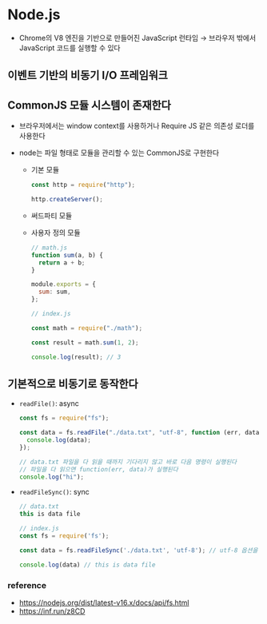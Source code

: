 # Node.js

- Chrome의 V8 엔진을 기반으로 만들어진 JavaScript 런타임 → 브라우저 밖에서 JavaScript 코드를 실행할 수 있다

## 이벤트 기반의 비동기 I/O 프레임워크

## CommonJS 모듈 시스템이 존재한다

- 브라우저에서는 window context를 사용하거나 Require JS 같은 의존성 로더를 사용한다
- node는 파일 형태로 모듈을 관리할 수 있는 CommonJS로 구현한다

  - 기본 모듈

    ```javascript
    const http = require("http");

    http.createServer();
    ```

  - 써드파티 모듈
  - 사용자 정의 모듈

    ```javascript
    // math.js
    function sum(a, b) {
      return a + b;
    }

    module.exports = {
      sum: sum,
    };

    // index.js

    const math = require("./math");

    const result = math.sum(1, 2);

    console.log(result); // 3
    ```

## 기본적으로 비동기로 동작한다

- `readFile()`: async

  ```javascript
  const fs = require("fs");

  const data = fs.readFile("./data.txt", "utf-8", function (err, data) {
    console.log(data);
  });

  // data.txt 파일을 다 읽을 때까지 기다리지 않고 바로 다음 명령이 실행된다
  // 파일을 다 읽으면 function(err, data)가 실행된다
  console.log("hi");
  ```

- `readFileSync()`: sync

  ```javascript
  // data.txt
  this is data file

  // index.js
  const fs = require('fs');

  const data = fs.readFileSync('./data.txt', 'utf-8'); // utf-8 옵션을 붙이지 않으면 버퍼 크기가 출력된다

  console.log(data) // this is data file

  ```

### reference

- https://nodejs.org/dist/latest-v16.x/docs/api/fs.html
- https://inf.run/z8CD
